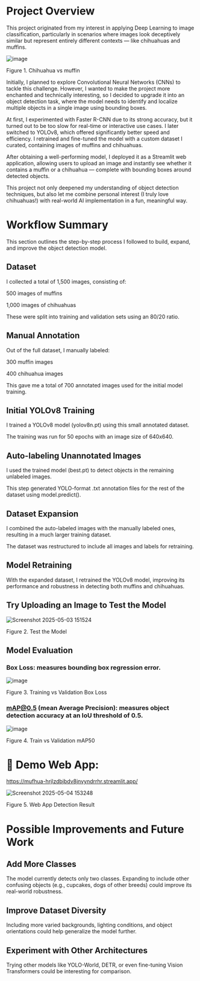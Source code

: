 # Project Overview
This project originated from my interest in applying Deep Learning to image classification, particularly in scenarios where images look deceptively similar but represent entirely different contexts — like chihuahuas and muffins.

![image](https://github.com/user-attachments/assets/a8b73ef5-82ce-401b-8df5-87a04078393a)

Figure 1. Chihuahua vs muffin



Initially, I planned to explore Convolutional Neural Networks (CNNs) to tackle this challenge. However, I wanted to make the project more enchanted and technically interesting, so I decided to upgrade it into an object detection task, where the model needs to identify and localize multiple objects in a single image using bounding boxes.

At first, I experimented with Faster R-CNN due to its strong accuracy, but it turned out to be too slow for real-time or interactive use cases. I later switched to YOLOv8, which offered significantly better speed and efficiency. I retrained and fine-tuned the model with a custom dataset I curated, containing images of muffins and chihuahuas.

After obtaining a well-performing model, I deployed it as a Streamlit web application, allowing users to upload an image and instantly see whether it contains a muffin or a chihuahua — complete with bounding boxes around detected objects.

This project not only deepened my understanding of object detection techniques, but also let me combine personal interest (I truly love chihuahuas!) with real-world AI implementation in a fun, meaningful way.
# Workflow Summary
This section outlines the step-by-step process I followed to build, expand, and improve the object detection model.

## Dataset 
I collected a total of 1,500 images, consisting of:

500 images of muffins

1,000 images of chihuahuas

These were split into training and validation sets using an 80/20 ratio.

## Manual Annotation
Out of the full dataset, I manually labeled:

300 muffin images

400 chihuahua images

This gave me a total of 700 annotated images used for the initial model training.

## Initial YOLOv8 Training
I trained a YOLOv8 model (yolov8n.pt) using this small annotated dataset.

The training was run for 50 epochs with an image size of 640x640.

## Auto-labeling Unannotated Images
I used the trained model (best.pt) to detect objects in the remaining unlabeled images.

This step generated YOLO-format .txt annotation files for the rest of the dataset using model.predict().

## Dataset Expansion
I combined the auto-labeled images with the manually labeled ones, resulting in a much larger training dataset.

The dataset was restructured to include all images and labels for retraining.

## Model Retraining
With the expanded dataset, I retrained the YOLOv8 model, improving its performance and robustness in detecting both muffins and chihuahuas.

## Try Uploading an Image to Test the Model
![Screenshot 2025-05-03 151524](https://github.com/user-attachments/assets/ab438277-f1a3-4904-9553-5dd8097d4032)

Figure 2. Test the Model

## Model Evaluation
### Box Loss: measures bounding box regression error.

![image](https://github.com/user-attachments/assets/7227b173-b99d-4da0-9a5c-e78a72cc1081)

Figure 3. Training vs Validation Box Loss

### mAP@0.5 (mean Average Precision): measures object detection accuracy at an IoU threshold of 0.5.


![image](https://github.com/user-attachments/assets/20eb8a59-1f4f-42a2-991e-33dff4eecb84)

Figure 4. Train vs  Validation mAP50


# 🔗 Demo Web App:
https://mufhua-hrjlzdbjbdv8jnvyndrrhr.streamlit.app/

![Screenshot 2025-05-04 153248](https://github.com/user-attachments/assets/ac3e4845-0799-4597-8441-c554a207009c)

Figure 5. Web App Detection Result

# Possible Improvements and Future Work
## Add More Classes

The model currently detects only two classes. Expanding to include other confusing objects (e.g., cupcakes, dogs of other breeds) could improve its real-world robustness.

## Improve Dataset Diversity

Including more varied backgrounds, lighting conditions, and object orientations could help generalize the model further.

## Experiment with Other Architectures

Trying other models like YOLO-World, DETR, or even fine-tuning Vision Transformers could be interesting for comparison.

